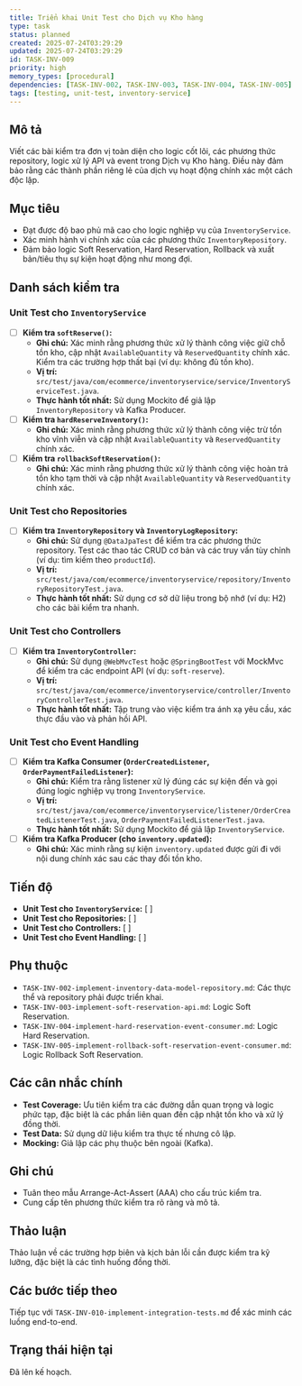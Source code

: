 ```yaml
---
title: Triển khai Unit Test cho Dịch vụ Kho hàng
type: task
status: planned
created: 2025-07-24T03:29:29
updated: 2025-07-24T03:29:29
id: TASK-INV-009
priority: high
memory_types: [procedural]
dependencies: [TASK-INV-002, TASK-INV-003, TASK-INV-004, TASK-INV-005]
tags: [testing, unit-test, inventory-service]
---
```


## Mô tả

Viết các bài kiểm tra đơn vị toàn diện cho logic cốt lõi, các phương thức repository, logic xử lý API và event trong Dịch vụ Kho hàng. Điều này đảm bảo rằng các thành phần riêng lẻ của dịch vụ hoạt động chính xác một cách độc lập.

## Mục tiêu

*   Đạt được độ bao phủ mã cao cho logic nghiệp vụ của `InventoryService`.
*   Xác minh hành vi chính xác của các phương thức `InventoryRepository`.
*   Đảm bảo logic Soft Reservation, Hard Reservation, Rollback và xuất bản/tiêu thụ sự kiện hoạt động như mong đợi.

## Danh sách kiểm tra

### Unit Test cho `InventoryService`
- [ ] **Kiểm tra `softReserve()`:**
    - **Ghi chú:** Xác minh rằng phương thức xử lý thành công việc giữ chỗ tồn kho, cập nhật `AvailableQuantity` và `ReservedQuantity` chính xác. Kiểm tra các trường hợp thất bại (ví dụ: không đủ tồn kho).
    - **Vị trí:** `src/test/java/com/ecommerce/inventoryservice/service/InventoryServiceTest.java`.
    - **Thực hành tốt nhất:** Sử dụng Mockito để giả lập `InventoryRepository` và Kafka Producer.
- [ ] **Kiểm tra `hardReserveInventory()`:**
    - **Ghi chú:** Xác minh rằng phương thức xử lý thành công việc trừ tồn kho vĩnh viễn và cập nhật `AvailableQuantity` và `ReservedQuantity` chính xác.
- [ ] **Kiểm tra `rollbackSoftReservation()`:**
    - **Ghi chú:** Xác minh rằng phương thức xử lý thành công việc hoàn trả tồn kho tạm thời và cập nhật `AvailableQuantity` và `ReservedQuantity` chính xác.

### Unit Test cho Repositories
- [ ] **Kiểm tra `InventoryRepository` và `InventoryLogRepository`:**
    - **Ghi chú:** Sử dụng `@DataJpaTest` để kiểm tra các phương thức repository. Test các thao tác CRUD cơ bản và các truy vấn tùy chỉnh (ví dụ: tìm kiếm theo `productId`).
    - **Vị trí:** `src/test/java/com/ecommerce/inventoryservice/repository/InventoryRepositoryTest.java`.
    - **Thực hành tốt nhất:** Sử dụng cơ sở dữ liệu trong bộ nhớ (ví dụ: H2) cho các bài kiểm tra nhanh.

### Unit Test cho Controllers
- [ ] **Kiểm tra `InventoryController`:**
    - **Ghi chú:** Sử dụng `@WebMvcTest` hoặc `@SpringBootTest` với MockMvc để kiểm tra các endpoint API (ví dụ: `soft-reserve`).
    - **Vị trí:** `src/test/java/com/ecommerce/inventoryservice/controller/InventoryControllerTest.java`.
    - **Thực hành tốt nhất:** Tập trung vào việc kiểm tra ánh xạ yêu cầu, xác thực đầu vào và phản hồi API.

### Unit Test cho Event Handling
- [ ] **Kiểm tra Kafka Consumer (`OrderCreatedListener`, `OrderPaymentFailedListener`):**
    - **Ghi chú:** Kiểm tra rằng listener xử lý đúng các sự kiện đến và gọi đúng logic nghiệp vụ trong `InventoryService`.
    - **Vị trí:** `src/test/java/com/ecommerce/inventoryservice/listener/OrderCreatedListenerTest.java`, `OrderPaymentFailedListenerTest.java`.
    - **Thực hành tốt nhất:** Sử dụng Mockito để giả lập `InventoryService`.
- [ ] **Kiểm tra Kafka Producer (cho `inventory.updated`):**
    - **Ghi chú:** Xác minh rằng sự kiện `inventory.updated` được gửi đi với nội dung chính xác sau các thay đổi tồn kho.

## Tiến độ

*   **Unit Test cho `InventoryService`:** [ ]
*   **Unit Test cho Repositories:** [ ]
*   **Unit Test cho Controllers:** [ ]
*   **Unit Test cho Event Handling:** [ ]

## Phụ thuộc

*   `TASK-INV-002-implement-inventory-data-model-repository.md`: Các thực thể và repository phải được triển khai.
*   `TASK-INV-003-implement-soft-reservation-api.md`: Logic Soft Reservation.
*   `TASK-INV-004-implement-hard-reservation-event-consumer.md`: Logic Hard Reservation.
*   `TASK-INV-005-implement-rollback-soft-reservation-event-consumer.md`: Logic Rollback Soft Reservation.

## Các cân nhắc chính

*   **Test Coverage:** Ưu tiên kiểm tra các đường dẫn quan trọng và logic phức tạp, đặc biệt là các phần liên quan đến cập nhật tồn kho và xử lý đồng thời.
*   **Test Data:** Sử dụng dữ liệu kiểm tra thực tế nhưng cô lập.
*   **Mocking:** Giả lập các phụ thuộc bên ngoài (Kafka).

## Ghi chú

*   Tuân theo mẫu Arrange-Act-Assert (AAA) cho cấu trúc kiểm tra.
*   Cung cấp tên phương thức kiểm tra rõ ràng và mô tả.

## Thảo luận

Thảo luận về các trường hợp biên và kịch bản lỗi cần được kiểm tra kỹ lưỡng, đặc biệt là các tình huống đồng thời.

## Các bước tiếp theo

Tiếp tục với `TASK-INV-010-implement-integration-tests.md` để xác minh các luồng end-to-end.

## Trạng thái hiện tại

Đã lên kế hoạch.
